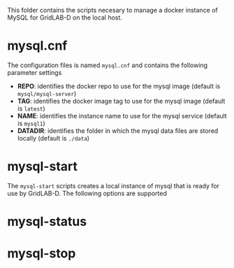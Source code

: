 This folder contains the scripts necesary to manage a docker instance of MySQL for GridLAB-D on the local host.

# mysql.cnf

The configuration files is named `mysql.cnf` and contains the following parameter settings

* __REPO__: identifies the docker repo to use for the mysql image (default is `mysql/mysql-server`)
* __TAG__: identifies the docker image tag to use for the mysql image (default is `latest`)
* __NAME__: identifies the instance name to use for the mysql service (default is `mysql1`)
* __DATADIR__: identifies the folder in which the mysql data files are stored locally (default is `./data`)

# mysql-start

The `mysql-start` scripts creates a local instance of mysql that is ready for use by GridLAB-D.  The following options are supported

# mysql-status

# mysql-stop
